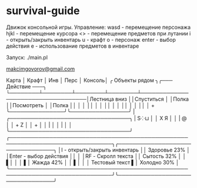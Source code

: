 # survival-guide

Движок консольной игры.
Управление:
wasd   - перемещение персонажа
hjkl   - перемещение курсора 
<>     - перемещение предметов при лутании
i      - открыть/закрыть инвентарь
u      - крафт
o      - персонаж
enter  - выбор действия
e      - использование предметов в инвентаре


Запуск:
./main.pl



makcimgovorov@gmail.com


  Карта │  Крафт │   Инв  │  Перс  │ Консоль│                                   ╭ Объекты рядом ╮╭─── Действие ───╮
        └────────┴────────┴────────┴────────┴───────────────────────────────────│Лестница вниз  ││Спуститься      │
                                                                                │Полка          ││Посмотреть      │
                                                                                │Полка          ││                │
                                                                                │               ││                │
                                                                                │               ││                │
                                                                                │               ││                │
                                                                                │               ││                │
               +                                                                ╰───────────────╯╰────────────────╯
               |                                                                ╭─────────────────────────────────╮
               | S⁘⊔                                                            │                                 │
               X  Я                                                             │                                 │
               |    @                                                           │                                 │
               +    Z                                                           │                                 │
               +                                                                │                                 │
               |                                                                │                                 │
               |                                                                │                                 │
                                                                                ╰─────────────────────────────────╯
╭──────────────────────────────────────────────────────────────────────────────╮╭─────────────────────────────────╮
│I      - открыть/закрыть инвентарь                                            ││ Здоровье 23%                    │
│Enter  - выбор действия                                                       ││                                 │
│RF     - Скролл текста                                                        ││ Сытость 32%                     │
│                                                                              ▌│                                 │
│                                                                              ▌│ Жажда 42%                       │
│                                                                              ▌│                                 │
│ Тестовый текст                                                               ▌│ Холодно 30%                     │
╰──────────────────────────────────────────────────────────────────────────────╯╰─────────────────────────────────╯

